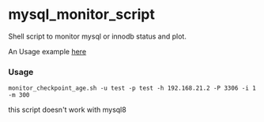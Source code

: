 # mysql_monitor_script

Shell script to monitor mysql or innodb status and plot. 

An Usage example [here](https://dbalife.info/2018/07/01/%E6%8E%A2%E7%B4%A2%E5%8F%91%E7%8E%B0%EF%BC%9AInnoDB-%E5%86%85%E9%83%A8IO%E6%B4%BB%E5%8A%A8%E7%9B%91%E6%8E%A7/)

### Usage
```
monitor_checkpoint_age.sh -u test -p test -h 192.168.21.2 -P 3306 -i 1 -m 300   
```
this script doesn't work with mysql8
